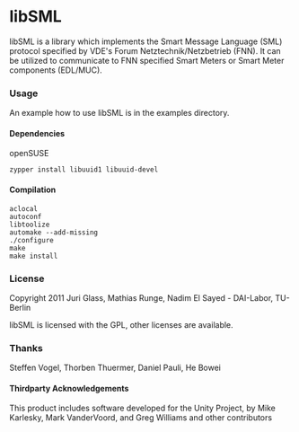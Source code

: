libSML
======

libSML is a library which implements the Smart Message Language (SML) protocol specified by VDE's Forum Netztechnik/Netzbetrieb (FNN).
It can be utilized to communicate to FNN specified Smart Meters or Smart Meter components (EDL/MUC).

### Usage
An example how to use libSML is in the examples directory.

#### Dependencies
openSUSE

	zypper install libuuid1 libuuid-devel

#### Compilation
 
	aclocal
	autoconf
	libtoolize
	automake --add-missing
	./configure
	make
	make install

### License
Copyright 2011 Juri Glass, Mathias Runge, Nadim El Sayed - DAI-Labor, TU-Berlin

libSML is licensed with the GPL, other licenses are available.

### Thanks
Steffen Vogel, Thorben Thuermer, Daniel Pauli, He Bowei

#### Thirdparty Acknowledgements
This product includes software developed for the Unity Project, by Mike Karlesky, Mark VanderVoord, and Greg Williams and other contributors
